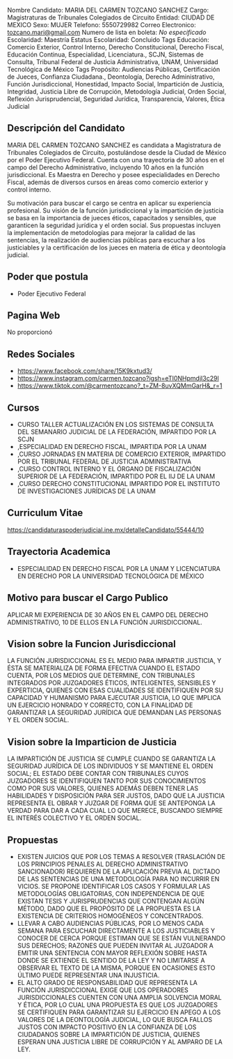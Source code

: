 Nombre Candidato: MARIA DEL CARMEN TOZCANO SANCHEZ
Cargo: Magistraturas de Tribunales Colegiados de Circuito
Entidad: CIUDAD DE MEXICO
Sexo: MUJER
Telefono: 5550729982
Correo Electronico: tozcano.mari@gmail.com
Numero de lista en boleta: *No especificado*
Escolaridad: Maestría
Estatus Escolaridad: Concluido
Tags Educación: Comercio Exterior, Control Interno, Derecho Constitucional, Derecho Fiscal, Educación Continua, Especialidad, Licenciatura., SCJN, Sistemas de Consulta, Tribunal Federal de Justicia Administrativa, UNAM, Universidad Tecnológica de México
Tags Propósito: Audiencias Públicas, Certificación de Jueces, Confianza Ciudadana., Deontología, Derecho Administrativo, Función Jurisdiccional, Honestidad, Impacto Social, Impartición de Justicia, Integridad, Justicia Libre de Corrupción, Metodología Judicial, Orden Social, Reflexión Jurisprudencial, Seguridad Jurídica, Transparencia, Valores, Ética Judicial


## Descripción del Candidato 

MARIA DEL CARMEN TOZCANO SANCHEZ es candidata a Magistratura de Tribunales Colegiados de Circuito, postulándose desde la Ciudad de México por el Poder Ejecutivo Federal. Cuenta con una trayectoria de 30 años en el campo del Derecho Administrativo, incluyendo 10 años en la función jurisdiccional. Es Maestra en Derecho y posee especialidades en Derecho Fiscal, además de diversos cursos en áreas como comercio exterior y control interno.

Su motivación para buscar el cargo se centra en aplicar su experiencia profesional. Su visión de la función jurisdiccional y la impartición de justicia se basa en la importancia de jueces éticos, capacitados y sensibles, que garanticen la seguridad jurídica y el orden social. Sus propuestas incluyen la implementación de metodologías para mejorar la calidad de las sentencias, la realización de audiencias públicas para escuchar a los justiciables y la certificación de los jueces en materia de ética y deontología judicial.


## Poder que postula

- Poder Ejecutivo Federal


## Pagina Web

No proporcionó


## Redes Sociales

- https://www.facebook.com/share/15K9kxtud3/
- https://www.instagram.com/carmen.tozcano?igsh=eTI0NHpmdjI3c29l
- https://www.tiktok.com/@carmentozcano?_t=ZM-8uvXQMmGarH&_r=1


## Cursos

- CURSO TALLER ACTUALIZACIÓN EN LOS SISTEMAS DE CONSULTA DEL SEMANARIO JUDICIAL DE LA FEDERACIÓN, IMPARTIDO POR LA SCJN
- ,ESPECIALIDAD EN DERECHO FISCAL, IMPARTIDA POR LA UNAM
- ,CURSO JORNADAS EN MATERIA DE COMERCIO EXTERIOR, IMPARTIDO POR EL TRIBUNAL FEDERAL DE JUSTICIA ADMINISTRATIVA
- ,CURSO CONTROL INTERNO Y EL ÓRGANO DE FISCALIZACIÓN SUPERIOR DE LA FEDERACIÓN, IMPARTIDO POR EL IIJ DE LA UNAM
- ,CURSO DERECHO CONSTITUCIONAL IMPARTIDO POR EL INSTITUTO DE INVESTIGACIONES JURÍDICAS DE LA UNAM


## Curriculum Vitae

https://candidaturaspoderjudicial.ine.mx/detalleCandidato/55444/10


## Trayectoria Academica

- ESPECIALIDAD EN DERECHO FISCAL POR LA UNAM Y LICENCIATURA EN DERECHO POR LA UNIVERSIDAD TECNOLÓGICA DE MÉXICO


## Motivo para buscar el Cargo Publico

APLICAR MI EXPERIENCIA DE 30 AÑOS EN EL CAMPO DEL DERECHO ADMINISTRATIVO, 10 DE ELLOS EN LA FUNCIÓN JURISDICCIONAL.


## Vision sobre la Funcion Jurisdiccional

LA FUNCIÓN JURISDICCIONAL ES EL MEDIO PARA IMPARTIR JUSTICIA, Y ÉSTA SE MATERIALIZA DE FORMA EFECTIVA CUANDO EL ESTADO CUENTA, POR LOS MEDIOS QUE DETERMINE, CON TRIBUNALES INTEGRADOS POR JUZGADORES ÉTICOS, INTELIGENTES, SENSIBLES Y EXPERTICIA, QUIENES CON ESAS CUALIDADES SE IDENTIFIQUEN POR SU CAPACIDAD Y HUMANISMO PARA EJECUTAR JUSTICIA, LO QUE IMPLICA UN EJERCICIO HONRADO Y CORRECTO, CON LA FINALIDAD DE GARANTIZAR LA SEGURIDAD JURÍDICA QUE DEMANDAN LAS PERSONAS Y EL ORDEN SOCIAL.


## Vision sobre la Imparticion de Justicia

LA IMPARTICIÓN DE JUSTICIA SE CUMPLE CUANDO SE GARANTIZA LA SEGURIDAD JURÍDICA DE LOS INDIVIDUOS Y SE MANTIENE EL ORDEN SOCIAL; EL ESTADO DEBE CONTAR CON TRIBUNALES CUYOS JUZGADORES SE IDENTIFIQUEN TANTO POR SUS CONOCIMIENTOS COMO POR SUS VALORES, QUIENES ADEMÁS DEBEN TENER LAS HABILIDADES Y DISPOSICIÓN PARA SER JUSTOS, DADO QUE LA JUSTICIA REPRESENTA EL OBRAR Y JUZGAR DE FORMA QUE SE ANTEPONGA LA VERDAD PARA DAR A CADA CUAL LO QUE MERECE, BUSCANDO SIEMPRE EL INTERÉS COLECTIVO Y EL ORDEN SOCIAL.


## Propuestas

- EXISTEN JUICIOS QUE POR LOS TEMAS A RESOLVER (TRASLACIÓN DE LOS PRINCIPIOS PENALES AL DERECHO ADMINISTRATIVO SANCIONADOR) REQUIEREN DE LA APLICACIÓN PREVIA AL DICTADO DE LAS SENTENCIAS DE UNA METODOLOGÍA PARA NO INCURRIR EN VICIOS. SE PROPONE IDENTIFICAR LOS CASOS Y FORMULAR LAS METODOLOGÍAS OBLIGATORIAS, CON INDEPENDENCIA DE QUE EXISTAN TESIS Y JURISPRUDENCIAS QUE CONTENGAN ALGÚN MÉTODO, DADO QUE EL PROPÓSITO DE LA PROPUESTA ES LA EXISTENCIA DE CRITERIOS HOMOGÉNEOS Y CONCENTRADOS.
- LLEVAR A CABO AUDIENCIAS PÚBLICAS, POR LO MENOS CADA SEMANA PARA ESCUCHAR DIRECTAMENTE A LOS JUSTICIABLES Y CONOCER DE CERCA PORQUE ESTIMAN QUE SE ESTÁN VULNERANDO SUS DERECHOS; RAZONES QUE PUEDEN INVITAR AL JUZGADOR A EMITIR UNA SENTENCIA CON MAYOR REFLEXIÓN SOBRE HASTA DONDE SE EXTIENDE EL SENTIDO DE LA LEY Y NO LIMITARSE A OBSERVAR EL TEXTO DE LA MISMA, PORQUE EN OCASIONES ESTO ÚLTIMO PUEDE REPRESENTAR UNA INJUSTICIA.
- EL ALTO GRADO DE RESPONSABILIDAD QUE REPRESENTA LA FUNCIÓN JURISDICCIONAL EXIGE QUE LOS OPERADORES JURISDICCIONALES CUENTEN CON UNA AMPLIA SOLVENCIA MORAL Y ÉTICA, POR LO CUAL UNA PROPUESTA ES QUE LOS JUZGADORES SE CERTIFIQUEN PARA GARANTIZAR SU EJERCICIO EN APEGO A LOS VALORES DE LA DEONTOLOGÍA JUDICIAL, LO QUE BUSCA FALLOS JUSTOS CON IMPACTO POSITIVO EN LA CONFIANZA DE LOS CIUDADANOS SOBRE LA IMPARTICIÓN DE JUSTICIA, QUIENES ESPERAN UNA JUSTICIA LIBRE DE CORRUPCIÓN Y AL AMPARO DE LA LEY.

